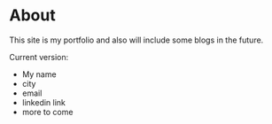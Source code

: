 # About

This site is my portfolio and also will include some blogs in the future.

Current version:
- My name
- city
- email
- linkedin link
- more to come